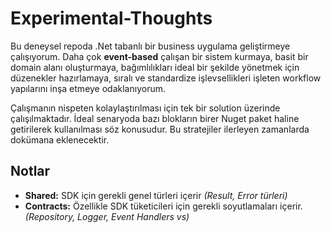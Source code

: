 # Experimental-Thoughts

Bu deneysel repoda .Net tabanlı bir business uygulama geliştirmeye çalışıyorum. Daha çok **event-based** çalışan bir sistem kurmaya, basit bir domain alanı oluşturmaya, bağımlılıkları ideal bir şekilde yönetmek için düzenekler hazırlamaya, sıralı ve standardize işlevsellikleri işleten workflow yapılarını inşa etmeye odaklanıyorum.

Çalışmanın nispeten kolaylaştırılması için tek bir solution üzerinde çalışılmaktadır. İdeal senaryoda bazı blokların birer Nuget paket haline getirilerek kullanılması söz konusudur. Bu stratejiler ilerleyen zamanlarda dokümana eklenecektir.

## Notlar

- **Shared:** SDK için gerekli genel türleri içerir _(Result, Error türleri)_
- **Contracts:** Özellikle SDK tüketicileri için gerekli soyutlamaları içerir. _(Repository, Logger, Event Handlers vs)_
